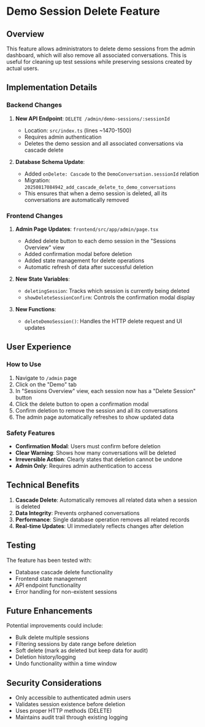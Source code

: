 # Demo Session Delete Feature

## Overview

This feature allows administrators to delete demo sessions from the admin dashboard, which will also remove all associated conversations. This is useful for cleaning up test sessions while preserving sessions created by actual users.

## Implementation Details

### Backend Changes

1. **New API Endpoint**: `DELETE /admin/demo-sessions/:sessionId`
   - Location: `src/index.ts` (lines ~1470-1500)
   - Requires admin authentication
   - Deletes the demo session and all associated conversations via cascade delete

2. **Database Schema Update**: 
   - Added `onDelete: Cascade` to the `DemoConversation.sessionId` relation
   - Migration: `20250817084942_add_cascade_delete_to_demo_conversations`
   - This ensures that when a demo session is deleted, all its conversations are automatically removed

### Frontend Changes

1. **Admin Page Updates**: `frontend/src/app/admin/page.tsx`
   - Added delete button to each demo session in the "Sessions Overview" view
   - Added confirmation modal before deletion
   - Added state management for delete operations
   - Automatic refresh of data after successful deletion

2. **New State Variables**:
   - `deletingSession`: Tracks which session is currently being deleted
   - `showDeleteSessionConfirm`: Controls the confirmation modal display

3. **New Functions**:
   - `deleteDemoSession()`: Handles the HTTP delete request and UI updates

## User Experience

### How to Use

1. Navigate to `/admin` page
2. Click on the "Demo" tab
3. In "Sessions Overview" view, each session now has a "Delete Session" button
4. Click the delete button to open a confirmation modal
5. Confirm deletion to remove the session and all its conversations
6. The admin page automatically refreshes to show updated data

### Safety Features

- **Confirmation Modal**: Users must confirm before deletion
- **Clear Warning**: Shows how many conversations will be deleted
- **Irreversible Action**: Clearly states that deletion cannot be undone
- **Admin Only**: Requires admin authentication to access

## Technical Benefits

1. **Cascade Delete**: Automatically removes all related data when a session is deleted
2. **Data Integrity**: Prevents orphaned conversations
3. **Performance**: Single database operation removes all related records
4. **Real-time Updates**: UI immediately reflects changes after deletion

## Testing

The feature has been tested with:
- Database cascade delete functionality
- Frontend state management
- API endpoint functionality
- Error handling for non-existent sessions

## Future Enhancements

Potential improvements could include:
- Bulk delete multiple sessions
- Filtering sessions by date range before deletion
- Soft delete (mark as deleted but keep data for audit)
- Deletion history/logging
- Undo functionality within a time window

## Security Considerations

- Only accessible to authenticated admin users
- Validates session existence before deletion
- Uses proper HTTP methods (DELETE)
- Maintains audit trail through existing logging
